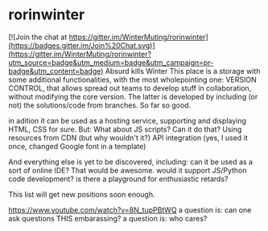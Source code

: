 # rorinwinter

[![Join the chat at https://gitter.im/WinterMuting/rorinwinter](https://badges.gitter.im/Join%20Chat.svg)](https://gitter.im/WinterMuting/rorinwinter?utm_source=badge&utm_medium=badge&utm_campaign=pr-badge&utm_content=badge)
Absurd kills Winter
This place is
  a storage with some additional functionalities, with the most wholepointing one:
    VERSION  CONTROL, that allows spread out teams to develop stuff in collaboration, without modifying the core version. The latter is developed by including (or not) the solutions/code from branches. So far so good.

in adition it can be used as a hosting service, supporting and displaying HTML, CSS for sure. But: 
    What about JS scripts? Can it do that?
    Using resources from CDN (but why wouldn't it?)
    API integration (yes, I used it once, changed Google font in a template)
    
And everything else is yet to be discovered, including:
  can it be used as a sort of online IDE? That would be awesome.
  would it support JS/Python code development?
  is there a playground for enthusiastic retards?
  
This list will get new positions soon enough.

https://www.youtube.com/watch?v=8N_tupPBtWQ
a question is: can one ask questions THIS embarassing?
a question is: who cares?
    

